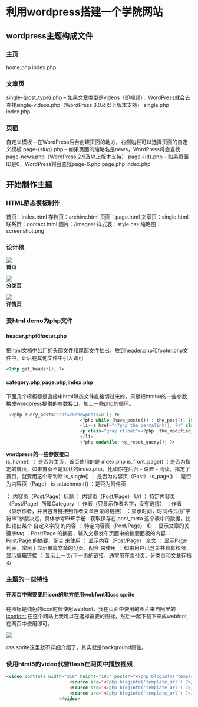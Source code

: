 # 利用wordpress搭建一个学院网站  

## wordpress主题构成文件  

### 主页

home.php
index.php
### 文章页

single-{post_type}.php – 如果文章类型是videos（即视频），WordPress就会去查找single-videos.php（WordPress 3.0及以上版本支持）
single.php
index.php
### 页面

自定义模板 – 在WordPress后台创建页面的地方，右侧边栏可以选择页面的自定义模板
page-{slug}.php – 如果页面的缩略名是news，WordPress将会查找 page-news.php（WordPress 2.9及以上版本支持）
page-{id}.php – 如果页面ID是6，WordPress将会查找page-6.php
page.php
index.php

## 开始制作主题  
### HTML静态模板制作  
首页：index.html
存档页：archive.html
页面：page.html
文章页：single.html
联系页：contact.html
图片：/images/
样式表：style.css
缩略图：screenshot.png

### 设计稿  
![](http://7qna7i.com1.z0.glb.clouddn.com/huanke.png)  
**首页**  

![](http://7qna7i.com1.z0.glb.clouddn.com/category.png)  
**分类页**  

![](http://7qna7i.com1.z0.glb.clouddn.com/page.png)  
**详情页** 

### 变html demo为php文件  
#### header.php和footer.php
把html文档中公用的头部文件和尾部文件抽出，放到header.php和footer.php文件中，让后在其他文件中引入即可

```php
<?php get_header(); ?>
```

#### category.php,page.php,index.php
下面几个模板都是直接中html静态文件直接切过来的，只是把html中的一些参数换成wordpress提供的参数接口，加上一些php的循环。  

```php
 <?php query_posts('cat=2&showposts=8'); ?>
                            <?php while (have_posts()) : the_post(); ?>
                            <li><a href="<?php the_permalink(); ?>" class="c-title"><?php the_title(); ?></a>
                            <p class="gray rfloat"><?php  the_modified_time('Y/n/j');?></p>
                            </li>
                            <?php endwhile; wp_reset_query(); ?>
```

**wordpress的一些参数接口**  
is_home() ： 是否为主页，首页使用的是 index.php
is_front_page() ：是否为指定的首页，如果首页不是默认的index.php，比如你在后台 - 设置 - 阅读，指定了首页，就要用这个来判断
is_single() ： 是否为内容页（Post）
is_page() ： 是否为内容页（Page）
is_attachment() ：是否为附件页
<?php the_title(); ?> ： 内容页（Post/Page）标题
<?php the_permalink() ?> ： 内容页（Post/Page） Url
<?php the_category(', ') ?> ： 特定内容页（Post/Page）所属Category
<?php the_author(); ?> ： 作者（只显示作者名字，没有链接）
<?php the_author_posts_link(); ?> ：作者（显示作者，并且包含链接到作者文章目录的链接）
<?php the_time('Y-m-d') ?> ：显示时间，时间格式由“字符串”参数决定，具体参考PHP手册
<?php echo get_post_meta(); ?> : 获取保存在 post_meta 这个表中的数据，比如输出某个 自定义字段 的内容
<?php the_ID(); ?> ： 特定内容页（Post/Page） ID
<?php the_tags('关键字: ', ', ', ''); ?> ：显示文章的关键字tag
<?php the_excerpt(); ?> ：Post/Page 的摘要，输入文章发布页面中的摘要面板的内容
<?php the_content('more'); ?> ：Post/Page 的摘要，配合 <!–more–> 来使用
<?php the_content(); ?>  ： 显示内容（Post/Page） 全文
<?php wp_list_pages(); ?> ： 显示Page列表，常用于显示单篇文章的分页，配合 <!–next page-> 来使用
<?php edit_post_link(); ?> ： 如果用户已登录并具有权限，显示编辑链接
<?php posts_nav_link(); ?> ： 显示上一页/下一页的链接，通常用在索引页、分类页和文章存档页

### 主题的一些特性  
#### 在网页中需要使用icon的地方使用webfont和css sprite  
在图标是纯色的icon时候使用webfont，我在页面中使用的图片来自阿里的[iconfont](http://www.iconfont.cn/),在这个网站上我可以在选择需要的图标，然后一起下载下来成webfont,在网页中使用即可。  

![](http://7qna7i.com1.z0.glb.clouddn.com/webfont.png)

css sprite这里就不详细介绍了，其实就是background属性。  

### 使用html5的video代替flash在网页中播放视频

```html
<video controls width="310" height="193" poster="<?php bloginfo('template_url') ?>/images/video_poster.jpg">
                        <source src="<?php bloginfo('template_url') ?>/video.mp4" type="video/mp4">
                        <source src="<?php bloginfo('template_url') ?>/video.ogv" type="video/ogv">
                        <source src="<?php bloginfo('template_url') ?>/video.webm" type="video/webm">
                    </video>
```
